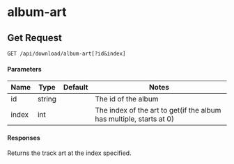 # album-art
## Get Request

`GET /api/download/album-art[?id&index]`

#### Parameters

|Name|Type|Default|Notes|
|---|---|---|---|
|id|string||The id of the album|
|index|int||The index of the art to get(if the album has multiple, starts at 0)|

#### Responses
Returns the track art at the index specified.